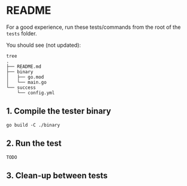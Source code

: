 # README

For a good experience, run these tests/commands from the root of the `tests` folder.

You should see (not updated):

```shell
tree
.
├── README.md
├── binary
│   ├── go.mod
│   └── main.go
└── success
    └── config.yml
```

## 1. Compile the tester binary

```shell
go build -C ./binary
```

## 2. Run the test

```
TODO
```

## 3. Clean-up between tests
